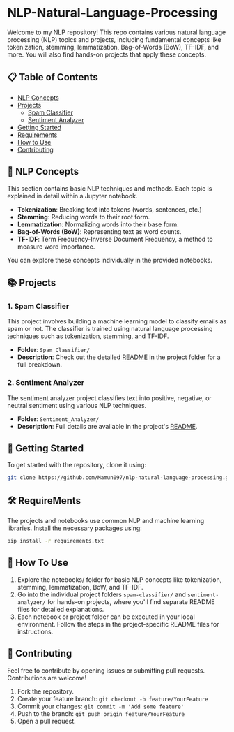 # NLP-Natural-Language-Processing

Welcome to my NLP repository! This repo contains various natural language processing (NLP) topics and projects, including fundamental concepts like tokenization, stemming, lemmatization, Bag-of-Words (BoW), TF-IDF, and more. You will also find hands-on projects that apply these concepts.

## 📋 Table of Contents
- [NLP Concepts](#nlp-concepts)
- [Projects](#projects)
  - [Spam Classifier](#spam-classifier)
  - [Sentiment Analyzer](#sentiment-analyzer)
- [Getting Started](#getting-started)
- [Requirements](#requirements)
- [How to Use](#how-to-use)
- [Contributing](#contributing)

## <a name="nlp-concepts"></a>📝 NLP Concepts

This section contains basic NLP techniques and methods. Each topic is explained in detail within a Jupyter notebook.

- **Tokenization**: Breaking text into tokens (words, sentences, etc.)
- **Stemming**: Reducing words to their root form.
- **Lemmatization**: Normalizing words into their base form.
- **Bag-of-Words (BoW)**: Representing text as word counts.
- **TF-IDF**: Term Frequency-Inverse Document Frequency, a method to measure word importance.

You can explore these concepts individually in the provided notebooks.

## <a name="projects"></a>📚 Projects

### <a name="spam-classifier"></a>1.  Spam Classifier

This project involves building a machine learning model to classify emails as spam or not. The classifier is trained using natural language processing techniques such as tokenization, stemming, and TF-IDF.

- **Folder**: `Spam_Classifier/`
- **Description**: Check out the detailed [README](./Spam-classifier/README.md) in the project folder for a full breakdown.

### <a name="sentiment-analyzer"></a>2.  Sentiment Analyzer

The sentiment analyzer project classifies text into positive, negative, or neutral sentiment using various NLP techniques.

- **Folder**: `Sentiment_Analyzer/`
- **Description**: Full details are available in the project's [README](./sentiment-analysis/README.md).

## <a name="getting-started"></a>🚀 Getting Started

To get started with the repository, clone it using:

```bash
git clone https://github.com/Mamun097/nlp-natural-language-processing.git
```

## <a name="requirements"></a>🛠️ RequireMents
The projects and notebooks use common NLP and machine learning libraries. Install the necessary packages using:
```bash
pip install -r requirements.txt
```

## <a name="how-to-use"></a>📜 How To Use
1.  Explore the notebooks/ folder for basic NLP concepts like tokenization, stemming, lemmatization, BoW, and TF-IDF.
2.  Go into the individual project folders `spam-classifier/` and `sentiment-analyzer/` for hands-on projects, where you'll find separate README files for detailed explanations.
3.  Each notebook or project folder can be executed in your local environment. Follow the steps in the project-specific README files for instructions.

## <a name="contributing"></a>🤝 Contributing

Feel free to contribute by opening issues or submitting pull requests. Contributions are welcome!
1.  Fork the repository.
2.  Create your feature branch: ```git checkout -b feature/YourFeature```
3.  Commit your changes: ```git commit -m 'Add some feature'```
4.  Push to the branch: ```git push origin feature/YourFeature```
5.  Open a pull request.
